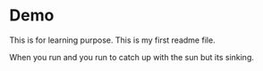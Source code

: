 # Demo

This is for learning purpose. This is my first readme file.

When you run and you run to catch up with the sun but its sinking.

